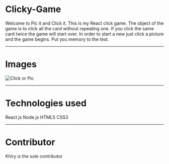 # Clicky-Game
Welcome to Pic it and Click it. 
This is my React click game. The object of the game is to click all the card without repeating one. If you click the same card twice the game will start over. In order to start a new just click a picture and the game begins. Put you memory to the test.

______________________________________________________________________
# Images
<img alt='Click or Pic' src='C:\Users\khiry\Clicky-Game\image\Untitled presentation (3).jpg'>

______________________________________________________________________

# Technologies used
React.js
Node.js
HTML5
CSS3

______________________________________________________________________
# Contributor
Khiry is the sole contributor